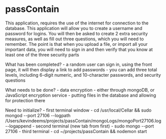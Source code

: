 # passContain

This application, requires the use of the internet for connection to the database. This application will allow you to create a username and password for logins. You will then be asked to create 2 extra security measures, as well as fill out three questions, which you will need to remember. The point is that when you upload a file, or import all your important data, you will need to sign in and then verify that you know at least one of the three security parts

What has been completed?
	- a random user can sign in, using the front page, it will then display a link to add passwords
	- you can add three total levels, including 6-digit numeric, and 10-character passwords, and security questions

What needs to be done?
	- data encryption - either through mongoDB, or JavaScript encryption service
	- putting files in the database and allowing for protection there

Need to initialize?
	- first terminal window - cd /usr/local/Cellar && sudo mongod --port 27106 --logpath /Users/kevindeems/projects/passContain/mongoLogs/mongoPort27106.log --logappend
	- second terminal (new tab from first) - sudo mongo --port 27106
	- third terminal - cd ~/projects/passContain && nodemon start
